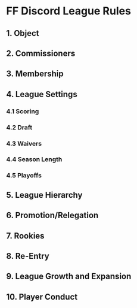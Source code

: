 # FF Discord League Rules

## 1. Object

## 2. Commissioners

## 3. Membership

## 4. League Settings

### 4.1 Scoring

### 4.2 Draft

### 4.3 Waivers

### 4.4 Season Length

### 4.5 Playoffs

## 5. League Hierarchy

## 6. Promotion/Relegation

## 7. Rookies

## 8. Re-Entry

## 9. League Growth and Expansion

## 10. Player Conduct
